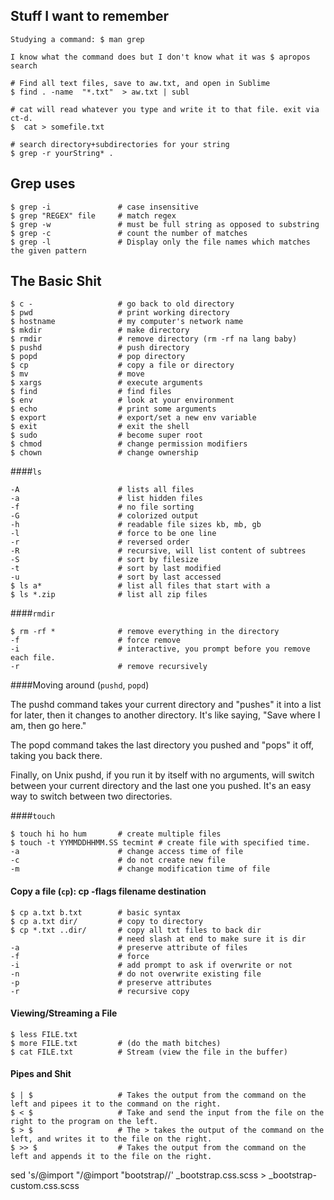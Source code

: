 ## Stuff I want to remember

	Studying a command: $ man grep

	I know what the command does but I don't know what it was $ apropos search

	# Find all text files, save to aw.txt, and open in Sublime
	$ find . -name  "*.txt"  > aw.txt | subl

	# cat will read whatever you type and write it to that file. exit via ct-d.
	$  cat > somefile.txt

	# search directory+subdirectories for your string
	$ grep -r yourString* .

## Grep uses

	$ grep -i				# case insensitive
	$ grep "REGEX" file		# match regex
	$ grep -w				# must be full string as opposed to substring
	$ grep -c				# count the number of matches
	$ grep -l				# Display only the file names which matches the given pattern

## The Basic Shit

	$ c - 					# go back to old directory
	$ pwd 					# print working directory
	$ hostname 				# my computer's network name
	$ mkdir					# make directory
	$ rmdir					# remove directory (rm -rf na lang baby)
	$ pushd					# push directory
	$ popd					# pop directory
	$ cp 					# copy a file or directory
	$ mv 					# move
	$ xargs 				# execute arguments
	$ find					# find files
	$ env					# look at your environment
	$ echo 					# print some arguments
	$ export 				# export/set a new env variable
	$ exit 					# exit the shell
	$ sudo					# become super root
	$ chmod					# change permission modifiers
	$ chown 				# change ownership

####`ls`

	-A 						# lists all files
	-a						# list hidden files
	-f						# no file sorting
	-G						# colorized output
	-h						# readable file sizes kb, mb, gb
	-l 						# force to be one line
	-r						# reversed order
	-R 						# recursive, will list content of subtrees
	-S						# sort by filesize
	-t 						# sort by last modified
	-u						# sort by last accessed
	$ ls a*					# list all files that start with a
	$ ls *.zip				# list all zip files

####`rmdir`

	$ rm -rf *				# remove everything in the directory
	-f						# force remove
	-i						# interactive, you prompt before you remove each file.
	-r						# remove recursively

####Moving around (`pushd`, `popd`)

The pushd command takes your current directory and "pushes" it into a list for later, then it changes to another directory. It's like saying, "Save where I am, then go here."

The popd command takes the last directory you pushed and "pops" it off, taking you back there.

Finally, on Unix pushd, if you run it by itself with no arguments, will switch between your current directory and the last one you pushed. It's an easy way to switch between two directories.

####`touch`

	$ touch hi ho hum		# create multiple files
	$ touch -t YYMMDDHHMM.SS tecmint # create file with specified time. 
	-a						# change access time of file
	-c 						# do not create new file
	-m						# change modification time of file

#### Copy a file (`cp`): cp -flags filename destination

	$ cp a.txt b.txt		# basic syntax
	$ cp a.txt dir/			# copy to directory
	$ cp *.txt ..dir/		# copy all txt files to back dir
							# need slash at end to make sure it is dir
	-a						# preserve attribute of files
	-f						# force
	-i						# add prompt to ask if overwrite or not
	-n						# do not overwrite existing file
	-p						# preserve attributes
	-r						# recursive copy

#### Viewing/Streaming a File

	$ less FILE.txt
	$ more FILE.txt 		# (do the math bitches)
	$ cat FILE.txt 			# Stream (view the file in the buffer)

#### Pipes and Shit

	$ | $					# Takes the output from the command on the left and pipees it to the command on the right.
	$ < $					# Take and send the input from the file on the right to the program on the left.
	$ > $					# The > takes the output of the command on the left, and writes it to the file on the right.
	$ >> $					# Takes the output from the command on the left and appends it to the file on the right.









sed 's/@import "/@import "bootstrap\//' _bootstrap.css.scss > _bootstrap-custom.css.scss
